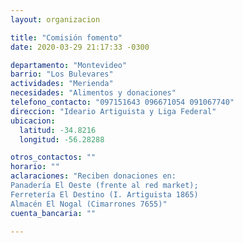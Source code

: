 ```yaml
---
layout: organizacion

title: "Comisión fomento"
date: 2020-03-29 21:17:33 -0300

departamento: "Montevideo"
barrio: "Los Bulevares"
actividades: "Merienda"
necesidades: "Alimentos y donaciones"
telefono_contacto: "097151643 096671054 091067740"
direccion: "Ideario Artiguista y Liga Federal"
ubicacion:
  latitud: -34.8216
  longitud: -56.28288

otros_contactos: ""
horario: ""
aclaraciones: "Reciben donaciones en:
Panadería El Oeste (frente al red market); 
Ferretería El Destino (I. Artiguista 1865)
Almacén El Nogal (Cimarrones 7655)"
cuenta_bancaria: ""

---
```

